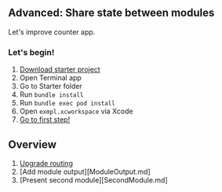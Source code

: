 ## Advanced: Share state between modules

Let's improve counter app.

### Let's begin!

1. [Download starter project](Project.zip)
2. Open Terminal app
3. Go to Starter folder
4. Run `bundle install`
5. Run `bundle exec pod install`
6. Open `exmpl.xcworkspace` via Xcode
7. [Go to first step!](FlowCoordinator.md)

## Overview

1. [Upgrade routing](FlowCoordinator.md)
2. [Add module output][ModuleOutput.md]
3. [Present second module][SecondModule.md]
